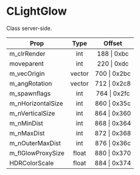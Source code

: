 # CLightGlow
Class server-side.

|Prop|Type|Offset|
|---|:-:|:-:|
|m_clrRender|int|188 \| 0xbc|
|moveparent|int|220 \| 0xdc|
|m_vecOrigin|vector|700 \| 0x2bc|
|m_angRotation|vector|712 \| 0x2c8|
|m_spawnflags|int|764 \| 0x2fc|
|m_nHorizontalSize|int|860 \| 0x35c|
|m_nVerticalSize|int|864 \| 0x360|
|m_nMinDist|int|868 \| 0x364|
|m_nMaxDist|int|872 \| 0x368|
|m_nOuterMaxDist|int|876 \| 0x36c|
|m_flGlowProxySize|float|880 \| 0x370|
|HDRColorScale|float|884 \| 0x374|
